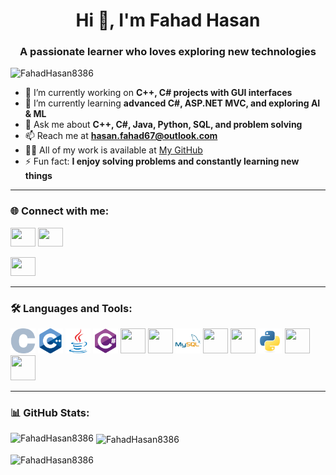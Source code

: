 <h1 align="center">Hi 👋, I'm Fahad Hasan</h1>

<h3 align="center">A passionate learner who loves exploring new technologies</h3>

<p align="left">
  <img src="https://komarev.com/ghpvc/?username=FahadHasan8386&label=Profile%20views&color=0e75b6&style=flat" alt="FahadHasan8386" />
</p>

- 🔭 I’m currently working on **C++, C# projects with GUI interfaces**
- 🌱 I’m currently learning **advanced C#, ASP.NET MVC, and exploring AI & ML**
- 💬 Ask me about **C++, C#, Java, Python, SQL, and problem solving**
- 📫 Reach me at **hasan.fahad67@outlook.com**
- 👨‍💻 All of my work is available at [My GitHub](https://github.com/FahadHasan8386)
- ⚡ Fun fact: **I enjoy solving problems and constantly learning new things**

---

<h3 align="left">🌐 Connect with me:</h3>
<p align="left">
  <a href="https://www.linkedin.com/in/fahad-hasan-2969a3282/" target="_blank"><img src="https://raw.githubusercontent.com/rahuldkjain/github-profile-readme-generator/master/src/images/icons/Social/linked-in-alt.svg" height="30" width="40"/></a>
  <a href="(https://codeforces.com/profile/fahadhasan)" target="_blank"><img src="https://cdn.jsdelivr.net/gh/devicons/devicon/icons/codeforces/codeforces-plain.svg" height="30" width="40"/>

  <a href="https://leetcode.com/u/FahadHasan8386/" target="_blank"><img src="https://cdn.jsdelivr.net/gh/devicons/devicon/icons/leetcode/leetcode-original.svg" height="30" width="40"/></a>
</p>

---

<h3 align="left">🛠 Languages and Tools:</h3>
<p align="left">
  <a href="https://www.cprogramming.com/" target="_blank"><img src="https://raw.githubusercontent.com/devicons/devicon/master/icons/c/c-original.svg" width="40" height="40"/></a>
  <a href="https://www.w3schools.com/cpp/" target="_blank"><img src="https://raw.githubusercontent.com/devicons/devicon/master/icons/cplusplus/cplusplus-original.svg" width="40" height="40"/></a>
  <a href="https://www.java.com" target="_blank"><img src="https://raw.githubusercontent.com/devicons/devicon/master/icons/java/java-original.svg" width="40" height="40"/></a>
  <a href="https://learn.microsoft.com/en-us/dotnet/csharp/" target="_blank"><img src="https://raw.githubusercontent.com/devicons/devicon/master/icons/csharp/csharp-original.svg" width="40" height="40"/></a>
  <a href="https://dotnet.microsoft.com/" target="_blank"><img src="https://cdn.jsdelivr.net/gh/devicons/devicon/icons/dot-net/dot-net-original.svg" width="40" height="40"/></a>
  <a href="https://dotnet.microsoft.com/apps/aspnet" target="_blank"><img src="https://cdn.jsdelivr.net/gh/devicons/devicon/icons/dot-net/dot-net-plain.svg" width="40" height="40"/></a>
  <a href="https://www.mysql.com/" target="_blank"><img src="https://raw.githubusercontent.com/devicons/devicon/master/icons/mysql/mysql-original-wordmark.svg" width="40" height="40"/></a>
  <a href="https://www.oracle.com/" target="_blank"><img src="https://cdn.jsdelivr.net/gh/devicons/devicon/icons/oracle/oracle-original.svg" width="40" height="40"/></a>
  <a href="https://www.arduino.cc/" target="_blank"><img src="https://cdn.jsdelivr.net/gh/devicons/devicon/icons/arduino/arduino-original.svg" width="40" height="40"/></a>
  <a href="https://www.python.org/" target="_blank"><img src="https://raw.githubusercontent.com/devicons/devicon/master/icons/python/python-original.svg" width="40" height="40"/></a>
  <a href="https://spring.io/projects/spring-mvc" target="_blank"><img src="https://cdn.jsdelivr.net/gh/devicons/devicon/icons/spring/spring-original.svg" width="40" height="40"/></a>
  <a href="https://en.wikipedia.org/wiki/Artificial_intelligence" target="_blank"><img src="https://cdn.jsdelivr.net/gh/devicons/devicon/icons/tensorflow/tensorflow-original.svg" width="40" height="40"/></a>
</p>

---

<h3 align="left">📊 GitHub Stats:</h3>
<p>
  <img align="left" src="https://github-readme-stats.vercel.app/api/top-langs?username=FahadHasan8386&show_icons=true&locale=en&layout=compact&theme=radical" alt="FahadHasan8386"/>
</p>
<p>
  &nbsp;<img align="center" src="https://github-readme-stats.vercel.app/api?username=FahadHasan8386&show_icons=true&locale=en&theme=radical" alt="FahadHasan8386"/>
</p>
<p>
  <img align="center" src="https://github-readme-streak-stats.herokuapp.com/?user=FahadHasan8386&theme=radical" alt="FahadHasan8386"/>
</p>
